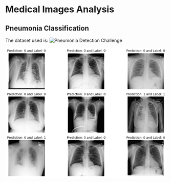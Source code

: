 # Medical Images Analysis 

## Pneumonia Classification 
The dataset used is: ![Pneumonia Detection Challenge](https://www.kaggle.com/c/rsna-pneumonia-detection-challenge/data)

![PneumniaClassification](imgs/PneumniaClassification.png)

